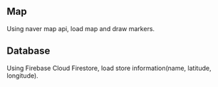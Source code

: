 ## Map

Using naver map api, load map and draw markers. 

## Database

Using Firebase Cloud Firestore, load store information(name, latitude, longitude).